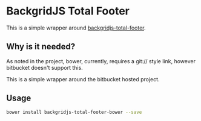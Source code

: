 # BackgridJS Total Footer

This is a simple wrapper around [backgridjs-total-footer](https://bitbucket.org/base79/backgridjs-total-footer/overview).

## Why is it needed?
As noted in the project, bower, currently, requires a git:// style link, however bitbucket doesn't support this.

This is a simple wrapper around the bitbucket hosted project.

## Usage
```bash
bower install backgridjs-total-footer-bower --save
```
